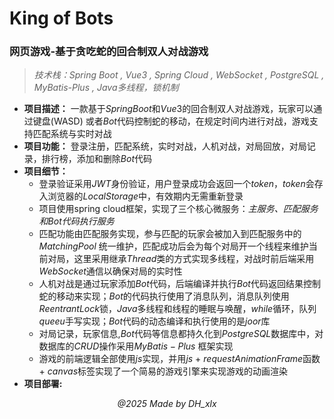 # King of Bots

### **网页游戏-基于贪吃蛇的回合制双人对战游戏**

> *技术栈：Spring Boot , Vue3 , Spring Cloud , WebSocket , PostgreSQL , MyBatis-Plus , Java多线程，锁机制*

* **项目描述：** 一款基于$Spring Boot$和$Vue 3$的回合制双人对战游戏，玩家可以通过键盘(WASD) 或者$Bot$代码控制蛇的移动，在规定时间内进行对战，游戏支持匹配系统与实时对战
* **项目功能：** 登录注册，匹配系统，实时对战，人机对战，对局回放，对局记录，排行榜，添加和删除$Bot$代码
* **项目细节：** 
  * 登录验证采用$JWT$身份验证，用户登录成功会返回一个$token$，$token$会存入浏览器的$Local Storage$中，有效期内无需重新登录
  * 项目使用spring cloud框架，实现了三个核心微服务：*主服务、匹配服务和Bot代码执行服务*
  * 匹配功能由匹配服务实现，参与匹配的玩家会被加入到匹配服务中的 *MatchingPool* 统一维护，匹配成功后会为每个对局开一个线程来维护当前对局，这里采用继承$Thread$类的方式实现多线程，对战时前后端采用$WebSocket$通信以确保对局的实时性
  * 人机对战是通过玩家添加$Bot$代码，后端编译并执行$Bot$代码返回结果控制蛇的移动来实现；$Bot$的代码执行使用了消息队列，消息队列使用$ReentrantLock$锁，$Java$多线程和线程的睡眠与唤醒，$while$循环，队列$queeu$手写实现；$Bot$代码的动态编译和执行使用的是$joor$库
  * 对局记录，玩家信息,$Bot$代码等信息都持久化到$PostgreSQL$数据库中，对数据库的$CRUD$操作采用$MyBatis-Plus$ 框架实现
  * 游戏的前端逻辑全部使用$js$实现，并用$js$ + $requestAnimationFrame$函数 + $canvas$​标签实现了一个简易的游戏引擎来实现游戏的动画渲染
* **项目部署:**                            				

*<center>@2025 Made by DH_xlx</center>*